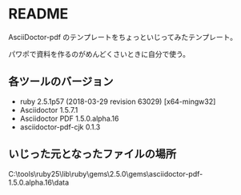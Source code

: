 # README

AsciiDoctor-pdf のテンプレートをちょっといじってみたテンプレート。

パワポで資料を作るのがめんどくさいときに自分で使う。

## 各ツールのバージョン

- ruby 2.5.1p57 (2018-03-29 revision 63029) [x64-mingw32]
- Asciidoctor 1.5.7.1
- Asciidoctor PDF 1.5.0.alpha.16
- asciidoctor-pdf-cjk 0.1.3

## いじった元となったファイルの場所

C:\tools\ruby25\lib\ruby\gems\2.5.0\gems\asciidoctor-pdf-1.5.0.alpha.16\data
